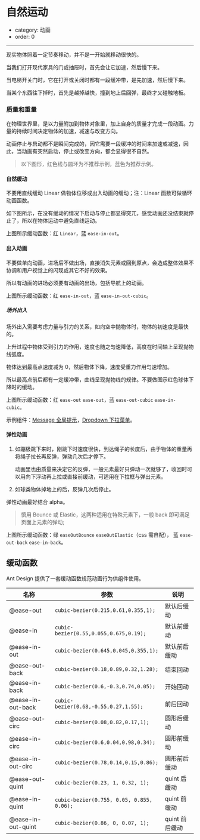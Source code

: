 # 自然运动

- category: 动画
- order: 0

---

现实物体照着一定节奏移动，并不是一开始就移动很快的。

当我们打开现代家具的门或抽屉时，首先会让它加速，然后慢下来。

当电梯开关门时，它在打开或关闭时都有一段缓冲带，是先加速，然后慢下来。

当某个东西往下掉时，首先是越掉越快，撞到地上后回弹，最终才又碰触地板。


### 质量和重量

在物理世界里，是以力量附加到物体对象里，加上自身的质量才完成一段动画。力量的持续时间决定物体的加速，减速与改变方向。

动画停止与启动都不是瞬间完成的，因它需要一段缓冲的时间来加速或减速，因此，当动画有突然启动，停止或改变方向，都会显得很不自然。

> 以下图形，红色线与圆环为不推荐示例，蓝色为推荐示例。

#### 自然缓动

不要用直线缓动 Linear 做物体位移或出入动画的缓动；注：Linear 函数可做循环动画函数。

如下图所示，在没有缓动的情况下启动与停止都显得突兀，感觉动画还没结束就停止了，所以在物体运动中避免直线运动。


<div id="J-Linear"></div>


上图所示缓动函数：红 `Linear`，蓝 `ease-in-out`。


#### 出入动画

不要做单向动画，进场后不做出场，直接消失元素或回到原点，会造成整体效果不协调和用户视觉上的闪现或其它不好的效果。

所以有动画的进场必须要有动画的出场，包括导航上的动画。

<div id="J-Symmetric"></div>


上图所示缓动函数：红 `ease-in-out`，蓝 `ease-in-out-cubic`。


##### 场外出入

场外出入需要考虑力量与引力的关系，如向空中抛物体时，物体的初速度是最快的。

上升过程中物体受到引力的作用，速度也随之匀速降低，高度在时间轴上呈现抛物线弧度。

物体达到最高点速度减为 0，然后物体下降，速度受重力作用匀速增加。

所以最高点前后都有一定缓冲带，曲线呈现抛物线的规律。不要做图示红色球体下降时的缓动。

<div id="J-Entry"></div>


上图所示缓动函数：红 `ease-out` `ease-out`，蓝 `ease-out-cubic` `ease-in-cubic`。

示例组件：[Message 全局提示](/components/message/)，[Dropdown 下拉菜单](/components/dropdown/)。

#### 弹性动画

1. 如蹦极跳下来时，刚跳下时速度很快，到达绳子的长度后，由于物体的重量再将绳子拉长再反弹，弹动几次后才停下。

   动画里也由质量来决定它的反弹，一般元素最好只弹动一次就够了，收回时可以用向下浮动再上拉或直接前缓动，可适用在下拉框与弹出元素。

2. 如球类物体掉地上的后，反弹几次后停止。

  弹性动画最好结合 alpha。

> 慎用 Bounce 或 Elastic，这两种适用在特殊元素下，一般 back 即可满足页面上元素的弹动;

<div id="J-Back"></div>
<script src="../../static/motionDemoLoad.js?page=easing"></script>

上图所示缓动函数：绿 `easeOutBounce` `easeOutElastic`（css 需自配）， 蓝 `ease-out-back` `ease-in-back`。


## 缓动函数

Ant Design 提供了一套缓动函数规范动画行为供组件使用。

|名称               |参数                                      |说明                |
|-------------------|------------------------------------------|---------------------------|
|@ease-out          | `cubic-bezier(0.215,0.61,0.355,1);`   |默认后缓动                  |
|@ease-in           | `cubic-bezier(0.55,0.055,0.675,0.19);`|默认前缓动                 |
|@ease-in-out       | `cubic-bezier(0.645,0.045,0.355,1);`  |默认前后缓动                |
|@ease-out-back     | `cubic-bezier(0.18,0.89,0.32,1.28);`  |结束回动                    |
|@ease-in-back      | `cubic-bezier(0.6,-0.3,0.74,0.05);`   |开始回动                   |
|@ease-in-out-back  | `cubic-bezier(0.68,-0.55,0.27,1.55);` |前后回动                   |
|@ease-out-circ     | `cubic-bezier(0.08,0.82,0.17,1);`     |圆形后缓动                 |
|@ease-in-circ      | `cubic-bezier(0.6,0.04,0.98,0.34);`   |圆形前缓动                 |
|@ease-in-out-circ  | `cubic-bezier(0.78,0.14,0.15,0.86);`  |圆形前后缓动                   |
|@ease-out-quint    | `cubic-bezier(0.23, 1, 0.32, 1);`|  quint 后缓动|
|@ease-in-quint     | `cubic-bezier(0.755, 0.05, 0.855, 0.06);`|quint 前缓动|
|@ease-in-out-quint | `cubic-bezier(0.86, 0, 0.07, 1);`| quint 前后缓动|

